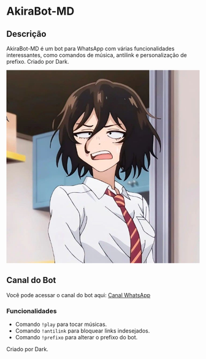 # AkiraBot-MD

## Descrição
AkiraBot-MD é um bot para WhatsApp com várias funcionalidades interessantes, como comandos de música, antilink e personalização de prefixo. Criado por Dark.

![Imagem do Bot](https://github.com/Scar-xdk/AkiraBot-MD/raw/main/16d679c8d5f743d9ad0f22934ef8cddb.png)

## Canal do Bot
Você pode acessar o canal do bot aqui: [Canal WhatsApp](https://whatsapp.com/channel/0029VbAVdnQ23n3WMAmqXA1O)

### Funcionalidades
- Comando `!play` para tocar músicas.
- Comando `!antilink` para bloquear links indesejados.
- Comando `!prefixo` para alterar o prefixo do bot.

Criado por Dark.

